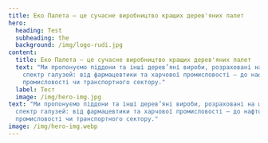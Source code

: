 ```yaml
---
title: Еко Палета — це сучасне виробництво кращих дерев'яних палет
hero:
  heading: Test
  subheading: the
  background: /img/logo-rudi.jpg
content:
  title: Еко Палета — це сучасне виробництво кращих дерев'яних палет
  text: "Ми пропонуємо піддони та інші дерев’яні вироби, розраховані на широкий
    спектр галузей: від фармацевтики та харчової промисловості — до нафтогазової
    промисловості чи транспортного сектору."
  label: Тест
  image: /img/hero-img.jpg
text: "Ми пропонуємо піддони та інші дерев’яні вироби, розраховані на широкий
  спектр галузей: від фармацевтики та харчової промисловості — до нафтогазової
  промисловості чи транспортного сектору."
image: /img/hero-img.webp
---
```

